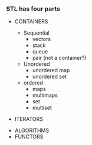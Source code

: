 ### STL has four parts


- CONTAINERS
  - Sequential 
    - vectors 
    - stack 
    - queue 
    - pair (not a container?)
  - Unordered
    - unordered map 
    - unordered set 
  - ordered 
    - maps
    - multimaps 
    - set
    - multiset


- ITERATORS
<!-- 
Point to memory adresses of Containers ;
Continuous and Discontinuous ;
vector<int> :: iterator it ;
-->
- ALGORITHMS
- FUNCTORS 
<!-- classes which can act as functions  -->